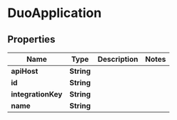 

# DuoApplication


## Properties

| Name | Type | Description | Notes |
|------------ | ------------- | ------------- | -------------|
|**apiHost** | **String** |  |  |
|**id** | **String** |  |  |
|**integrationKey** | **String** |  |  |
|**name** | **String** |  |  |



